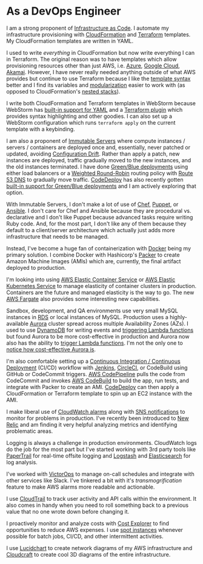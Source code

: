 # As a DevOps Engineer

I am a strong proponent of [Infrastructure as Code](https://www.thoughtworks.com/insights/blog/infrastructure-code-reason-smile). I automate my infrastructure provisioning with [CloudFormation](https://aws.amazon.com/cloudformation/) and [Terraform](https://www.terraform.io) templates. My CloudFormation templates are written in YAML.

I used to write *everything* in CloudFormation but now write everything I can in Terraform. The original reason was to have templates which allow provisioning resources other than just AWS, i.e. [Azure](https://azure.microsoft.com), [Google Cloud](https://cloud.google.com), [Akamai](https://www.akamai.com). However, I have never really needed anything outside of what AWS provides but continue to use Terraform because I like the [template syntax](https://www.terraform.io/docs/configuration/syntax.html) better and I find its variables and [modularization](https://www.terraform.io/docs/configuration/modules.html) easier to work with (as opposed to CloudFormation's [nested stacks](https://docs.aws.amazon.com/AWSCloudFormation/latest/UserGuide/using-cfn-nested-stacks.html)).

I write both CloudFormation and Terraform templates in WebStorm because WebStorm has [built-in support for YAML](https://www.jetbrains.com/help/webstorm/code-style-yaml.html) and a [Terraform plugin](https://plugins.jetbrains.com/plugin/7808-hashicorp-terraform--hcl-language-support) which provides syntax highlighting and other goodies. I can also set up a WebStorm configuration which runs `terraform apply` on the current template with a keybinding.

I am also a proponent of [Immutable Servers](https://martinfowler.com/bliki/ImmutableServer.html) where compute instances / servers / containers are deployed once and, essentially, never patched or updated, avoiding [Configuration Drift](http://www.continuitysoftware.com/blog/what-is-configuration-drift/). Rather than apply a patch, new instances are deployed, traffic gradually moved to the new instances, and the old instances terminated. I have done [Green/Blue deployments](https://www.thoughtworks.com/insights/blog/implementing-blue-green-deployments-aws) using either load balancers or a [Weighted Round-Robin](https://docs.aws.amazon.com/Route53/latest/DeveloperGuide/routing-policy.html#routing-policy-weighted) routing policy with [Route 53 DNS](https://aws.amazon.com/route53/) to gradually move traffic. [CodeDeploy](https://aws.amazon.com/codedeploy/) has also recently gotten [built-in support for Green/Blue deployments](https://aws.amazon.com/about-aws/whats-new/2017/01/aws-codedeploy-introduces-blue-green-deployments/) and I am actively exploring that option.

With Immutable Servers, I don't make a lot of use of [Chef](https://www.chef.io), [Puppet](https://puppet.com), or [Ansible](https://www.ansible.com). I don't care for Chef and Ansible because they are procedural vs. declarative and I don't like Puppet because advanced tasks require writing Ruby code. And, for the most part, I don't like any of them because they default to a client/server architecture which actually just adds more infrastructure that needs to be managed.  

Instead, I've become a huge fan of containerization with [Docker](https://www.docker.com) being my primary solution. I combine Docker with Hashicorp's [Packer](https://www.packer.io) to create Amazon Machine Images (AMIs) which are, currently, the final artifact deployed to production.

I'm looking into using [AWS Elastic Container Service](https://aws.amazon.com/ecs/) or [AWS Elastic Kubernetes Service](https://aws.amazon.com/eks/) to manage elasticity of container clusters in production. Containers are the future and managed elasticity is the way to go. The new [AWS Fargate](https://aws.amazon.com/fargate/) also provides some interesting new capabilities.

Sandbox, development, and QA environments use very small MySQL instances in [RDS](https://aws.amazon.com/rds/) or local instances of MySQL. Production uses a highly-available [Aurora](https://aws.amazon.com/rds/aurora/) cluster spread across multiple Availability Zones (AZs). I used to use [DynamoDB](https://aws.amazon.com/dynamodb/) for writing events and [triggering Lambda functions](https://docs.aws.amazon.com/amazondynamodb/latest/developerguide/Streams.Lambda.html) but found Aurora to be more cost-effective in production and Aurora now also has the ability to [trigger Lambda functions](https://docs.aws.amazon.com/AmazonRDS/latest/UserGuide/AuroraMySQL.Integrating.Lambda.html). I'm not the only one to [notice how cost-effective Aurora is](https://abhishek-tiwari.com/dynamodb-or-aurora/).

I'm also comfortable setting up a [Continuous Integration / Continuous Deployment](https://www.atlassian.com/continuous-delivery/ci-vs-ci-vs-cd) (CI/CD) workflow with [Jenkins](https://jenkins.io), [CircleCI](https://circleci.com), or CodeBuild using GitHub or CodeCommit triggers. [AWS CodePipeline](https://aws.amazon.com/codepipeline/) pulls the code from CodeCommit and invokes [AWS CodeBuild](https://aws.amazon.com/codebuild/) to build the app, run tests, and integrate with Packer to create an AMI. [CodeDeploy](https://aws.amazon.com/codedeploy/) can then apply a CloudFormation or Terraform template to spin up an EC2 instance with the AMI.

I make liberal use of [CloudWatch alarms](https://docs.aws.amazon.com/AmazonCloudWatch/latest/monitoring/AlarmThatSendsEmail.html) along with [SNS notifications](https://aws.amazon.com/sns/) to monitor for problems in production. I've recently been introduced to [New Relic](https://newrelic.com) and am finding it very helpful analyzing metrics and identifying problematic areas.

Logging is always a challenge in production environments. CloudWatch logs do the job for the most part but I've started working with 3rd party tools like [PaperTrail](https://papertrailapp.com) for real-time offsite logging and [Logstash](https://www.elastic.co/products/logstash) and [Elasticsearch](https://www.elastic.co/products/elasticsearch) for log analysis.

I've worked with [VictorOps](https://victorops.com) to manage on-call schedules and integrate with other services like Slack. I've tinkered a bit with it's *transmogrification* feature to make AWS alarms more readable and actionable.

I use [CloudTrail](https://aws.amazon.com/cloudtrail/) to track user activity and API calls within the environment. It also comes in handy when you need to roll something back to a previous value that no one wrote down before changing it.

I proactively monitor and analyze costs with [Cost Explorer](https://aws.amazon.com/aws-cost-management/aws-cost-explorer/) to find opportunities to reduce AWS expenses. I use [spot instances](https://docs.aws.amazon.com/AWSEC2/latest/UserGuide/using-spot-instances.html) whenever possible for batch jobs, CI/CD, and other intermittent activities.

I use [Lucidchart](https://www.lucidchart.com/pages/aws-architecture-import) to create network diagrams of my AWS infrastructure and [Cloudcraft](https://cloudcraft.co) to create cool 3D diagrams of the entire infrastructure.
